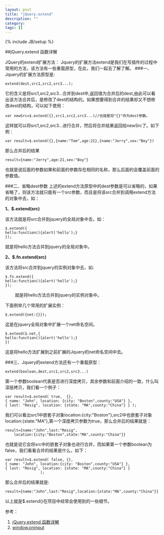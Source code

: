 ```yaml
---
layout: post
title: "jQuery.extend"
description: ""
category: 
tags: []
---
```

{% include JB/setup %}



##jQuery.extend 函数详解

JQuery的extend扩展方法：
Jquery的扩展方法extend是我们在写插件的过程中常用的方法，该方法有一些重载原型，在此，我们一起去了解了解。
###一、Jquery的扩展方法原型是:　　　

	extend(dest,src1,src2,src3...);

它的含义是将src1,src2,src3...合并到dest中,返回值为合并后的dest,由此可以看出该方法合并后，是修改了dest的结构的。如果想要得到合并的结果却又不想修改dest的结构，可以如下使用：

	var newSrc=$.extend({},src1,src2,src3...)//也就是将"{}"作为dest参数。

 这样就可以将src1,src2,src3...进行合并，然后将合并结果返回给newSrc了。如下例：

	var result=$.extend({},{name:"Tom",age:21},{name:"Jerry",sex:"Boy"})

那么合并后的结果

	result={name:"Jerry",age:21,sex:"Boy"}

也就是说后面的参数如果和前面的参数存在相同的名称，那么后面的会覆盖前面的参数值。

###二、省略dest参数
上述的extend方法原型中的dest参数是可以省略的，如果省略了，则该方法就只能有一个src参数，而且是将该src合并到调用extend方法的对象中去，如：

**1、$.extend(src)**

该方法就是将src合并到jquery的全局对象中去，如：

	$.extend({
	hello:function(){alert('hello');}
	});

就是将hello方法合并到jquery的全局对象中。

**2、$.fn.extend(src)**

该方法将src合并到jquery的实例对象中去，如:

	$.fn.extend({
	hello:function(){alert('hello');}
	});

　　 就是将hello方法合并到jquery的实例对象中。

下面例举几个常用的扩展实例：

	$.extend({net:{}});

这是在jquery全局对象中扩展一个net命名空间。

	$.extend($.net,{
	hello:function(){alert('hello');}
	})

这是将hello方法扩展到之前扩展的Jquery的net命名空间中去。

###三、Jquery的extend方法还有一个重载原型：  

	extend(boolean,dest,src1,src2,src3...)

第一个参数boolean代表是否进行深度拷贝，其余参数和前面介绍的一致，什么叫深层拷贝，我们看一个例子：

	var result=$.extend( true,  {},  
	{ name: "John", location: {city: "Boston",county:"USA"} },  
	{ last: "Resig", location: {state: "MA",county:"China"} } ); 

我们可以看出src1中嵌套子对象location:{city:"Boston"},src2中也嵌套子对象location:{state:"MA"},第一个深度拷贝参数为true，那么合并后的结果就是： 

	result={name:"John",last:"Resig",
        location:{city:"Boston",state:"MA",county:"China"}}
 

也就是说它会将src中的嵌套子对象也进行合并，而如果第一个参数boolean为false，我们看看合并的结果是什么，如下：

	var result=$.extend( false, {},  
	{ name: "John", location:{city: "Boston",county:"USA"} },  
	{ last: "Resig", location: {state: "MA",county:"China"} }  
                    ); 

那么合并后的结果就是:

    result={name:"John",last:"Resig",location:{state:"MA",county:"China"}}
 
以上就是$.extend()在项目中经常会使用到的一些细节。


参考：
1. [jQuery.extend 函数详解](http://www.cnblogs.com/RascallySnake/archive/2010/05/07/1729563.html)
2. [window.oninput](https://developer.mozilla.org/zh-CN/docs/DOM/window.oninput)


































